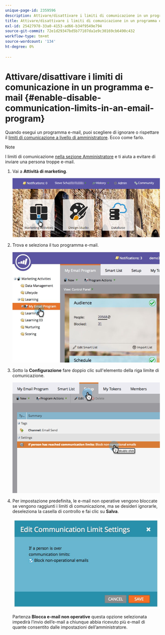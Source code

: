 ```yaml
---
unique-page-id: 2359596
description: Attivare/disattivare i limiti di comunicazione in un programma e-mail - Marketo Docs - Documentazione del prodotto
title: Attivare/disattivare i limiti di comunicazione in un programma e-mail
exl-id: 25427978-33a0-4153-ad66-b34f9549e794
source-git-commit: 72e1d29347bd5b77107da1e9c30169cb6490c432
workflow-type: tm+mt
source-wordcount: '134'
ht-degree: 0%

---
```


# Attivare/disattivare i limiti di comunicazione in un programma e-mail {#enable-disable-communication-limits-in-an-email-program}

Quando esegui un programma e-mail, puoi scegliere di ignorare o rispettare il [limiti di comunicazione a livello di amministratore](/help/marketo/product-docs/administration/email-setup/enable-communication-limits.md). Ecco come farlo.

>[!NOTE]
>
>I limiti di comunicazione [nella sezione Amministratore](/help/marketo/product-docs/administration/email-setup/enable-communication-limits.md) e ti aiuta a evitare di inviare una persona troppe e-mail.

1. Vai a **Attività di marketing**.

   ![](assets/login-marketing-activities-3.png)

1. Trova e seleziona il tuo programma e-mail.

   ![](assets/selectemailprogram-3.jpg)

1. Sotto la **Configurazione** fare doppio clic sull&#39;elemento della riga limite di comunicazione.

   ![](assets/blockoperational.png)

1. Per impostazione predefinita, le e-mail non operative vengono bloccate se vengono raggiunti i limiti di comunicazione, ma se desideri ignorarle, deseleziona la casella di controllo e fai clic su **Salva**.

   ![](assets/ifaperson.jpg)

   Partenza **Blocca e-mail non operative** questa opzione selezionata impedirà l’invio dell’e-mail a chiunque abbia ricevuto più e-mail di quante consentito dalle impostazioni dell’amministratore.
